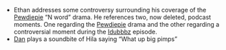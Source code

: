 * Ethan addresses some controversy surrounding his coverage of the [Pewdiepie](/people/fkjellberg) “N word” drama. He references two, now deleted, podcast moments. One regarding the [Pewdiepie](/people/fkjellberg) drama and the other regarding a controversial moment during the [Idubbbz](/people/ijomha) episode.
* [Dan](/people/dswerdlove) plays a soundbite of Hila saying “What up big pimps”
